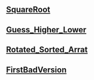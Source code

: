 ## [SquareRoot](https://leetcode.com/problems/sqrtx/submissions/1746865079/)

## [Guess_Higher_Lower](https://leetcode.com/problems/guess-number-higher-or-lower/description/)

## [Rotated_Sorted_Arrat](https://leetcode.com/problems/search-in-rotated-sorted-array/description/)

## [FirstBadVersion](https://leetcode.com/problems/first-bad-version/)